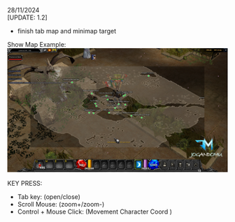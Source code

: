 28/11/2024<br>
[UPDATE: 1.2]
- finish tab map and minimap target

Show Map Example:<br>
![Texto alternativo](assets/1.JPG)

KEY PRESS:<br>
- Tab key: (open/close)
- Scroll Mouse: (zoom+/zoom-)
- Control + Mouse Click: (Movement Character Coord )